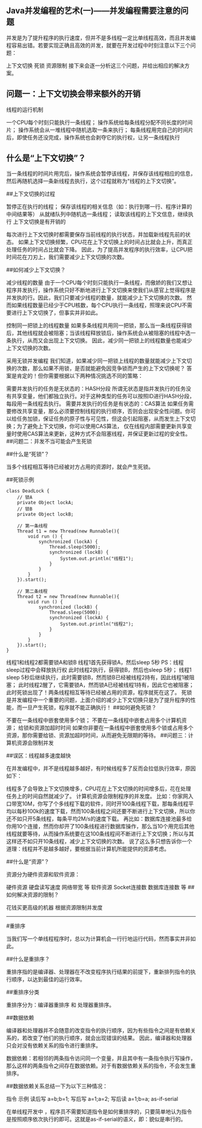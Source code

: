 ﻿##   Java并发编程的艺术(一)——并发编程需要注意的问题

并发是为了提升程序的执行速度，但并不是多线程一定比单线程高效，而且并发编程容易出错。若要实现正确且高效的并发，就要在开发过程中时刻注意以下三个问题：

上下文切换
死锁
资源限制
接下来会逐一分析这三个问题，并给出相应的解决方案。

## 问题一：上下文切换会带来额外的开销

线程的运行机制

一个CPU每个时刻只能执行一条线程；
操作系统给每条线程分配不同长度的时间片；
操作系统会从一堆线程中随机选取一条来执行；
每条线程用完自己的时间片后，即使任务还没完成，操作系统也会剥夺它的执行权，让另一条线程执行
## 什么是“上下文切换”？

当一条线程的时间片用完后，操作系统会暂停该线程，并保存该线程相应的信息，然后再随机选择一条新线程去执行，这个过程就称为“线程的上下文切换”。

##上下文切换的过程

暂停正在执行的线程；
保存该线程的相关信息（如：执行到哪一行、程序计算的中间结果等）
从就绪队列中随机选一条线程；
读取该线程的上下文信息，继续执行
上下文切换是有开销的

每次进行上下文切换时都需要保存当前线程的执行状态，并加载新线程先前的状态。 
如果上下文切换频繁，CPU花在上下文切换上的时间占比就会上升，而真正处理任务的时间占比就会下降。 
因此，为了提高并发程序的执行效率，让CPU把时间花在刀刃上，我们需要减少上下文切换的次数。

##如何减少上下文切换？

减少线程的数量 
由于一个CPU每个时刻只能执行一条线程，而傲娇的我们又想让程序并发执行，操作系统只好不断地进行上下文切换来使我们从感官上觉得程序是并发执的行。因此，我们只要减少线程的数量，就能减少上下文切换的次数。 
然而如果线程数量已经少于CPU核数，每个CPU执行一条线程，照理来说CPU不需要进行上下文切换了，但事实并非如此。

控制同一把锁上的线程数量 
如果多条线程共用同一把锁，那么当一条线程获得锁后，其他线程就会被阻塞；当该线程释放锁后，操作系统会从被阻塞的线程中选一条执行，从而又会出现上下文切换。 
因此，减少同一把锁上的线程数量也能减少上下文切换的次数。

采用无锁并发编程 
我们知道，如果减少同一把锁上线程的数量就能减少上下文切换的次数，那么如果不用锁，是否就能避免因竞争锁而产生的上下文切换呢？ 
答案是肯定的！但你需要根据以下两种情况挑选不同的策略：

需要并发执行的任务是无状态的：HASH分段 
所谓无状态是指并发执行的任务没有共享变量，他们都独立执行。对于这种类型的任务可以按照ID进行HASH分段，每段用一条线程去执行。
需要并发执行的任务是有状态的：CAS算法 
如果任务需要修改共享变量，那么必须要控制线程的执行顺序，否则会出现安全性问题。你可以给任务加锁，保证任务的原子性与可见性，但这会引起阻塞，从而发生上下文切换；为了避免上下文切换，你可以使用CAS算法， 仅在线程内部需要更新共享变量时使用CAS算法来更新，这种方式不会阻塞线程，并保证更新过程的安全性。
##问题二：并发不当可能会产生死锁

##什么是“死锁”？

当多个线程相互等待已经被对方占用的资源时，就会产生死锁。

##死锁示例
```
class DeadLock {
    // 锁A 
    private Object lockA;
    // 锁B
    private Object lockB;

    // 第一条线程
    Thread t1 = new Thread(new Runnable(){
        void run () {
            synchronized (lockA) {
                Thread.sleep(5000);
                synchronized (lockB) {
                    System.out.println("线程1");
                }
            }
        }
    }).start();

    // 第二条线程
    Thread t2 = new Thread(new Runnable(){
        void run () {
            synchronized (lockB) {
                Thread.sleep(5000);
                synchronized (lockA) {
                    System.out.println("线程2");
                }
            }
        }
    }).start();
}
```
线程1和线程2都需要锁A和锁B
线程1首先获得锁A，然后sleep 5秒 
PS：线程sleep过程中会释放执行权
此时线程2执行，获得锁B，然后也sleep 5秒；
线程1 sleep 5秒后继续执行，此时需要锁B，然而锁B已经被线程2持有，因此线程1被阻塞；
此时线程2醒了，它需要锁A，然而锁A已经被线程1持有，因此它也被阻塞；
此时死锁出现了！两条线程相互等待已经被占用的资源，程序就死在这了。 
死锁是并发编程中一个重要的问题，上面介绍的减少上下文切换只是为了提升程序的性能，而一旦产生死锁，程序就不能正确执行！
##如何避免死锁？

不要在一条线程中嵌套使用多个锁；
不要在一条线程中嵌套占用多个计算机资源；
给锁和资源加超时时间 
如果你非要在一条线程中嵌套使用多个锁或占用多个资源，那你需要给锁、资源加超时时间，从而避免无限期的等待。
##问题三：计算机资源会限制并发

##误区：线程越多速度越快

在并发编程中，并不是线程越多越好，有时候线程多了反而会拉低执行效率，原因如下：

线程多了会导致上下文切换增多，CPU花在上下文切换的时间增多后，花在处理任务上的时间自然就减少了。
计算机资源会限制程序的并发度。 
比如：你家网入口带宽10M，你写了个多线程下载的软件，同时开100条线程下载，那每条线程平均以每秒100k的速度下载，然而100条线程之间还要不断进行上下文切换，所以你还不如只开5条线程，每条平均2M/s的速度下载。
再比如：数据库连接池最多给你用10个连接，然而你却开了100条线程进行数据库操作，那么当10个用完后其他线程就要等待，从而操作系统要在这100条线程间不断进行上下文切换；所以与其这样还不如只开10条线程，减少上下文切换的次数。
说了这么多只想告诉你一个道理：线程并不是越多越好，要根据当前计算机所能提供的资源考虑。

##什么是“资源”？

资源分为硬件资源和软件资源：

硬件资源 
硬盘读写速度
网络带宽
等
软件资源 
Socket连接数
数据库连接数
等
##如何解决资源的限制？

花钱买更高级的机器
根据资源限制并发度


----------
#重排序

当我们写一个单线程程序时，总以为计算机会一行行地运行代码，然而事实并非如此。

##什么是重排序？

重排序指的是编译器、处理器在不改变程序执行结果的前提下，重新排列指令的执行顺序，以达到最佳的运行效率。

##重排序分类

重排序分为：编译器重排序 和 处理器重排序。

##数据依赖

编译器和处理器并不会随意的改变指令的执行顺序，因为有些指令之间是有依赖关系的，若改变了他们的执行顺序，就会出现错误的结果。 
因此，编译器和处理器只会对没有依赖关系的指令进行重排序。

数据依赖：若相邻的两条指令访问同一个变量，并且其中有一条指令执行写操作，那么这样的两条指令之间存在数据依赖。对于有数据依赖关系的指令，不会发生重排序。

##数据依赖关系总结一下为以下三种情况：

指令	示例
读后写	a=b;b=1;
写后写	a=1;a=2;
写后读	a=1;b=a;
as-if-serial

在单线程开发中 ，程序员不需要知道指令是如何重排序的，只要简单地认为指令是按照顺序依次执行的即可。这就是as-if-serial的语义，即：貌似是串行的。